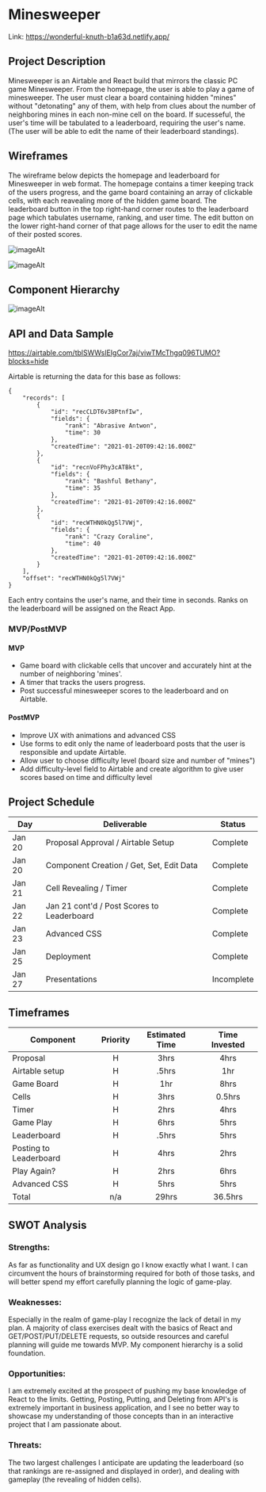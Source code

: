# Minesweeper

Link: https://wonderful-knuth-b1a63d.netlify.app/

## Project Description

Minesweeper is an Airtable and React build that mirrors the classic PC game Minesweeper. From the homepage, the user is able to play a game of minesweeper. The user must clear a board containing hidden "mines" without "detonating" any of them, with help from clues about the number of neighboring mines in each non-mine cell on the board. If sucesseful, the user's time will be tabulated to a leaderboard, requiring the user's name. (The user will be able to edit the name of their leaderboard standings).

## Wireframes

The wireframe below depicts the homepage and leaderboard for Minesweeper in web format. The homepage contains a timer keeping track of the users progress, and the game board containing an array of clickable cells, with each reavealing more of the hidden game board. The leaderboard button in the top right-hand corner routes to the leaderboard page which tabulates username, ranking, and user time. The edit button on the lower right-hand corner of that page allows for the user to edit the name of their posted scores.

![imageAlt](https://i.ibb.co/RYFCPSB/Screen-Shot-2021-01-20-at-2-47-58-AM.png)
<!--
    https://wireframe.cc/ut5FUe
-->
![imageAlt](https://i.ibb.co/bNYH4rQ/Screen-Shot-2021-01-20-at-3-01-46-AM.png)

## Component Hierarchy

![imageAlt](https://i.ibb.co/R2800bM/Screen-Shot-2021-01-20-at-3-14-12-AM.png)
<!--
    https://wireframe.cc/6OEh1y
-->

## API and Data Sample

https://airtable.com/tblSWWslEIgCor7aj/viwTMcThgq096TUMO?blocks=hide

Airtable is returning the data for this base as follows:

```
{
    "records": [
        {
            "id": "recCLDT6v38PtnfIw",
            "fields": {
                "rank": "Abrasive Antwon",
                "time": 30
            },
            "createdTime": "2021-01-20T09:42:16.000Z"
        },
        {
            "id": "recnVoFPhy3cATBkt",
            "fields": {
                "rank": "Bashful Bethany",
                "time": 35
            },
            "createdTime": "2021-01-20T09:42:16.000Z"
        },
        {
            "id": "recWTHN0kQg5l7VWj",
            "fields": {
                "rank": "Crazy Coraline",
                "time": 40
            },
            "createdTime": "2021-01-20T09:42:16.000Z"
        }
    ],
    "offset": "recWTHN0kQg5l7VWj"
}

```

Each entry contains the user's name, and their time in seconds. Ranks on the leaderboard will be assigned on the React App.

### MVP/PostMVP

#### MVP

- Game board with clickable cells that uncover and accurately hint at the number of neighboring 'mines'.
- A timer that tracks the users progress.
- Post successful minesweeper scores to the leaderboard and on Airtable.

#### PostMVP

- Improve UX with animations and advanced CSS
- Use forms to edit only the name of leaderboard posts that the user is responsible and update Airtable.
- Allow user to choose difficulty level (board size and number of "mines")
- Add difficulty-level field to Airtable and create algorithm to give user scores based on time and difficulty level

## Project Schedule

| Day    | Deliverable                                | Status     |
| ------ | ------------------------------------------ | ---------- |
| Jan 20 | Proposal Approval / Airtable Setup         | Complete   |
| Jan 20 | Component Creation / Get, Set, Edit Data   | Complete   |
| Jan 21 | Cell Revealing / Timer                     | Complete   |
| Jan 22 | Jan 21 cont'd / Post Scores to Leaderboard | Complete   |
| Jan 23 | Advanced CSS                               | Complete   |
| Jan 25 | Deployment                                 | Complete   |
| Jan 27 | Presentations                              | Incomplete |

## Timeframes

| Component                 | Priority | Estimated Time | Time Invested |
| ------------------------- | :------: | :------------: | :-----------: |
| Proposal                  |    H     |      3hrs      |     4hrs      |
| Airtable setup            |    H     |     .5hrs      |     1hr       |
| Game Board                |    H     |      1hr       |     8hrs      |
| Cells                     |    H     |      3hrs      |     0.5hrs    |
| Timer                     |    H     |      2hrs      |     4hrs      |
| Game Play                 |    H     |      6hrs      |     5hrs      |
| Leaderboard               |    H     |     .5hrs      |     5hrs      |
| Posting to Leaderboard    |    H     |      4hrs      |     2hrs      |
| Play Again?               |    H     |      2hrs      |     6hrs      |
| Advanced CSS              |    H     |      5hrs      |     5hrs      |
| Total                     |    n/a   |     29hrs      |     36.5hrs   |

## SWOT Analysis

### Strengths:

As far as functionality and UX design go I know exactly what I want. I can circumvent the hours of brainstorming required for both of those tasks, and will better spend my effort carefully planning the logic of game-play.

### Weaknesses:

Especially in the realm of game-play I recognize the lack of detail in my plan. A majority of class exercises dealt with the basics of React and GET/POST/PUT/DELETE requests, so outside resources and careful planning will guide me towards MVP.  My component hierarchy is a solid foundation.

### Opportunities:

I am extremely excited at the prospect of pushing my base knowledge of React to the limits. Getting, Posting, Putting, and Deleting from API's is extremely important in business application, and I see no better way to showcase my understanding of those concepts than in an interactive project that I am passionate about.

### Threats:

The two largest challenges I anticipate are updating the leaderboard (so that rankings are re-assigned and displayed in order), and dealing with gameplay (the revealing of hidden cells).
